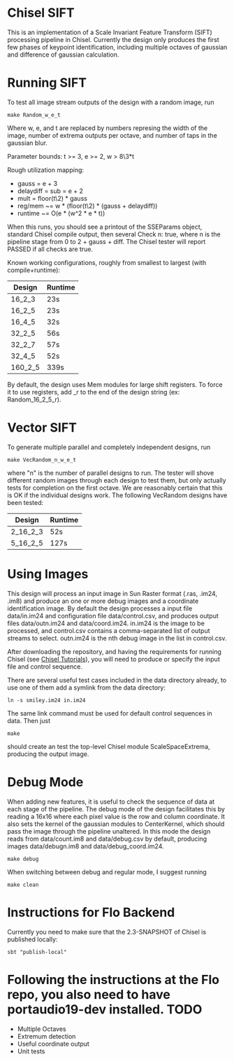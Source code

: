 Chisel SIFT
===========

This is an implementation of a Scale Invariant Feature Transform (SIFT)
processing pipeline in Chisel. Currently the design only produces the
first few phases of keypoint identification, including multiple octaves
of gaussian and difference of gaussian calculation.

Running SIFT
============

To test all image stream outputs of the design with a random image, run

`make Random_w_e_t`

Where w, e, and t are replaced by numbers represing the width of the image,
number of extrema outputs per octave, and number of taps in the gaussian blur.

Parameter bounds: t >= 3, e >= 2, w > 8\\3\*t

Rough utilization mapping:

* gauss = e + 3
* delaydiff = sub = e + 2
* mult = floor(t\\2) \* gauss
* reg/mem ~= w \* (floor(t\\2) \* (gauss + delaydiff))
* runtime ~= O(e \* (w^2 \* e \* t))

When this runs, you should see a printout of the SSEParams object, standard
Chisel compile output, then several Check n: true, where n is the pipeline
stage from 0 to 2 + gauss + diff. The Chisel tester will report PASSED if
all checks are true.

Known working configurations, roughly from smallest to largest
(with compile\+runtime):

Design | Runtime
-------| -------
16\_2\_3 | 23s 
16\_2\_5 | 23s
16\_4\_5 | 32s
32\_2\_5 | 56s
32\_2\_7 | 57s
32\_4\_5 | 52s
160\_2\_5| 339s

By default, the design uses Mem modules for large shift registers. To force it
to use registers, add \_r to the end of the design string (ex: Random\_16\_2\_5\_r).

Vector SIFT
===========

To generate multiple parallel and completely independent designs, run

`make VecRandom_n_w_e_t`

where "n" is the number of parallel designs to run. The tester will shove
different random images through each design to test them, but only actually
tests for completion on the first octave. We are reasonably certain that
this is OK if the individual designs work. The following VecRandom designs
have been tested:

Design | Runtime
-------| -------
2\_16\_2\_3 | 52s
5\_16\_2\_5 | 127s


Using Images
============

This design will process an input image in Sun Raster format (.ras, .im24,
.im8) and produce an one or more debug images and a coordinate identification
image. By default the design processes a input file data/in.im24 and
configuration file data/control.csv, and produces output files data/outn.im24 
and data/coord.im24. in.im24 is the image to be processed, and control.csv
contains a comma-separated list of output streams to select. outn.im24 is the
nth debug image in the list in control.csv.

After downloading the repository, and having the requirements for running
Chisel (see [Chisel Tutorials](https://github.com/ucb-bar/chisel-tutorial)),
you will need to produce or specify the input file and control sequence.

There are several useful test cases included in the data directory already,
to use one of them add a symlink from the data directory:

`ln -s smiley.im24 in.im24`

The same link command must be used for default control sequences in data. 
Then just

`make`

should create an test the top-level Chisel module ScaleSpaceExtrema, producing
the output image.

Debug Mode
==========

When adding new features, it is useful to check the sequence of data at each
stage of the pipeline. The debug mode of the design facilitates this by reading
a 16x16 where each pixel value is the row and column coordinate. It also sets the
kernel of the gaussian modules to CenterKernel, which should pass the image
through the pipeline unaltered. In this mode the design reads from data/count.im8
and data/debug.csv by default, producing images data/debugn.im8 and
data/debug\_coord.im24.

`make debug`

When switching between debug and regular mode, I suggest running

`make clean`

Instructions for Flo Backend
============================

Currently you need to make sure that the 2.3-SNAPSHOT of Chisel is
published locally:

`sbt "publish-local"`

Following the instructions at the Flo repo, you also need to have
portaudio19-dev installed.
TODO
====

* Multiple Octaves
* Extremum detection
* Useful coordinate output
* Unit tests
